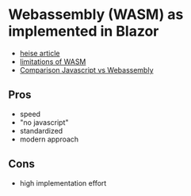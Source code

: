 # Webassembly (WASM) as implemented in Blazor

-   [heise article](https://www.heise.de/news/Microsoft-Build-2020-Blazor-WebAssembly-ist-fertig-4725818.html)
-   [limitations of WASM](https://blazor-university.com/javascript-interop/)
-   [Comparison Javascript vs Webassembly](https://www.bizety.com/2018/11/14/webassembly-vs-javascript/)

## Pros

-   speed
-   "no javascript"
-   standardized
-   modern approach

## Cons

-   high implementation effort

